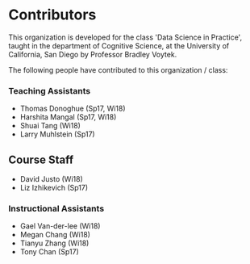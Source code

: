 # Contributors

This organization is developed for the class 'Data Science in Practice', taught in the department of Cognitive Science, at the University of California, San Diego by Professor Bradley Voytek.

The following people have contributed to this organization / class:

### Teaching Assistants
- Thomas Donoghue (Sp17, Wi18)
- Harshita Mangal (Sp17, Wi18)
- Shuai Tang (Wi18)
- Larry Muhlstein (Sp17)

## Course Staff
- David Justo (Wi18)
- Liz Izhikevich (Sp17)

### Instructional Assistants
- Gael Van-der-lee (Wi18)
- Megan Chang (Wi18)
- Tianyu Zhang (Wi18)
- Tony Chan (Sp17)
